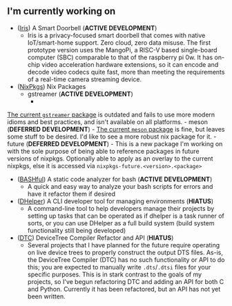 
## I'm currently working on
- ([Iris](#iris))               A Smart Doorbell (**ACTIVE DEVELOPMENT**)
    - Iris is a privacy-focused smart doorbell that comes with native IoT/smart-home
support. Zero cloud, zero data misuse. The first prototype version uses the MangoPi,
a RISC-V based single-board computer (SBC) comparable to that of the raspberry pi 0w.
It has on-chip video acceleration hardware extensions, so it can encode and decode
video codecs quite fast, more than meeting the requirements of a real-time camera
streaming device.
- ([NixPkgs](#nixpkgs))         Nix Packages
    - gstreamer (**ACTIVE DEVELOPMENT**)
        - <a href="https://github.com/NixOS/nixpkgs/blob/nixos-23.11/pkgs/development/libraries/gstreamer/default.nix" target="_blank">
The current <code>gstreamer</code> package</a>
is outdated and fails to use more modern idioms and best practices, and isn't available on all
platforms.
    - meson (**DEFERRED DEVELOPMENT**)
        - <a href="https://github.com/NixOS/nixpkgs/blob/nixos-23.11/pkgs/by-name/me/meson/package.nix" target="_blank">
The current <code>meson</code> package</a>
is fine, but leaves some stuff to be desired. I'd like to see a more robust nix package for it.
    - future (**DEFERRED DEVELOPMENT**)
        - This is a new package I'm working on with the sole purpose of being able to reference packages in future versions of nixpkgs. Optionally able to apply as an overlay to the current
nixpkgs, else it is accessed via `nixpkgs-future.<version>.<package>`
- ([BASHful](#bashful))         A static code analyzer for bash (**ACTIVE DEVELOPMENT**)
    - A quick and easy way to analyze your bash scripts for errors and have it refactor
them if desired
- ([DHelper](#dhelper))         A CLI developer tool for managing environments
(**HIATUS**)
    - A command-line tool to help developers manage their projects by setting up tasks that
can be operated as if dhelper is a task runner of sorts, or you can use DHelper as a full
build system (build system functionality still being developed)
- ([DTC](#dtc))                 DeviceTree Compiler Refactor and API (**HIATUS**)
    - Several projects that I have planned for the future require operating on live device trees
to properly construct the output DTS files. As-is, the DeviceTree Compiler (DTC) has no such
functionality or API to do this; you are expected to manually write `.dts`/`.dtsi` files for
your specific purposes. This is in stark contrast to the goals of my projects, so I've begun
refactoring DTC and adding an API for both C and Python. Currently it has been refactored, but
an API has not yet been written.


